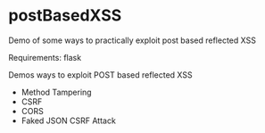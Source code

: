 # postBasedXSS
Demo of some ways to practically exploit post based reflected XSS



Requirements:
flask



Demos ways to exploit POST based reflected XSS
* Method Tampering
* CSRF
* CORS
* Faked JSON CSRF Attack
